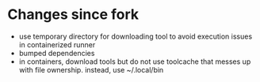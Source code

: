 # Changes since fork

- use temporary directory for downloading tool to avoid execution issues in containerized runner
- bumped dependencies
- in containers, download tools but do not use toolcache that messes up with file ownership. instead, use ~/.local/bin
